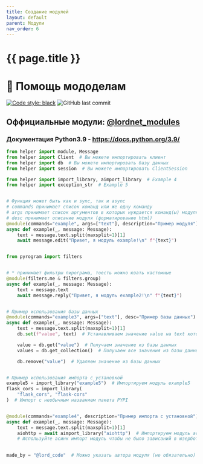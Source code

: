 ```yaml
---
title: Создание модулей
layout: default
parent: Модули
nav_order: 6
---
```


# {{ page.title }}

# 📑 Помощь мододелам

[![Code style: black](https://img.shields.io/badge/code%20style-black-000000.svg)](https://github.com/psf/black)
![GitHub last commit](https://img.shields.io/github/last-commit/LORD-ME-CODE/lordnet-userbot)

## Оффициальные модули: [@lordnet_modules](https://t.me/lordnet_modules)
### Документация Python3.9 - https://docs.python.org/3.9/

```python
from helper import module, Message
from helper import Client  # Вы можете импортировать клиент
from helper import db  # Вы можете импортировать базу данных
from helper import session  # Вы можете импортировать ClientSession

from helper import import_library, aimport_library  # Example 4
from helper import exception_str  # Example 5


# Функция может быть как и sync, так и async
# commands принимает список команд или же одну команду
# args принимает список аргументов в которых нуждается команд(ы) модуля
# desc принимает описание модуля (форматирование html)
@module(commands="example", args=["text"], description="Пример модуля")
async def example(_, message: Message):
    text = message.text.split(maxsplit=1)[1]
    await message.edit("Привет, я модуль example!\n" f"{text}")


from pyrogram import filters


# * принимает фильтры пирограма, тоесть можно юзать кастомные
@module(filters.me & filters.group)
async def example(_, message: Message):
    text = message.text
    await message.reply("Привет, я модуль example2!\n" f"{text}")


# Пример использования базы данных
@module(commands="example3", args=["text"], desc="Пример базы данных")
async def example(_, message: Message):
    text = message.text.split(maxsplit=1)[1]
    db.set(f"value", text)  # Устанавливаем значение value на text который ввёл юзер

    value = db.get("value")  # Получаем значение из базы данных
    values = db.get_collection()  # Получаем все значения из базы данных

    db.remove("value")  # Удаляем значение из базы данных


# Пример использования импорта с установкой
example5 = import_library("example5")  # Импортируем модуль example5
flask_cors = import_library(
    "flask_cors", "flask-cors"
)  # Импорт с необычным названием пакета PYPI


@module(commands="example4", description="Пример импорта с установкой")
async def example(_, message: Message):
    text = message.text.split(maxsplit=1)[1]
    aiohttp = await aimport_library("aiohttp")  # Импортируем модуль асинхронно
    # Используйте асинк импорт модуль чтобы не было зависаний в юзерботе при загрузке вашего модуля

        
made_by = "@lord_code"  # Можно указать автора модуля (не обязательно)
```
